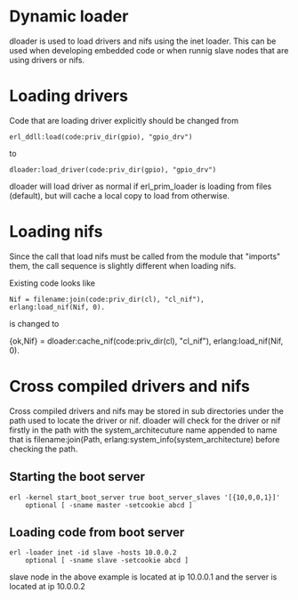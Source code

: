 Dynamic loader
==============

dloader is used to load drivers and nifs using the inet loader.
This can be used when developing embedded code or when runnig
slave nodes that are using drivers or nifs.

# Loading drivers

Code that are loading driver explicitly should be changed from

    erl_ddll:load(code:priv_dir(gpio), "gpio_drv")

to 

    dloader:load_driver(code:priv_dir(gpio), "gpio_drv")

dloader will load driver as normal if erl\_prim\_loader is loading from
files (default), but will cache a local copy to load from otherwise.

# Loading nifs

Since the call that load nifs must be called from the module
that "imports" them, the call sequence is slightly different
when loading nifs.

Existing code looks like

    Nif = filename:join(code:priv_dir(cl), "cl_nif"),
    erlang:load_nif(Nif, 0).

is changed to

   {ok,Nif} = dloader:cache_nif(code:priv_dir(cl), "cl_nif"),
   erlang:load_nif(Nif, 0).

# Cross compiled drivers and nifs

Cross compiled drivers and nifs may be stored in sub directories
under the path used to locate the driver or nif. dloader will
check for the driver or nif firstly in the path with the system_architecuture
name appended to name that is filename:join(Path, erlang:system\_info(system\_architecture)
before checking the path.

## Starting the boot server

    erl -kernel start_boot_server true boot_server_slaves '[{10,0,0,1}]'
        optional [ -sname master -setcookie abcd ]
        
## Loading code from boot server

    erl -loader inet -id slave -hosts 10.0.0.2 
        optional [ -sname slave -setcookie abcd ]

slave node in the above example is located at ip 10.0.0.1 and the server is located at ip 10.0.0.2

